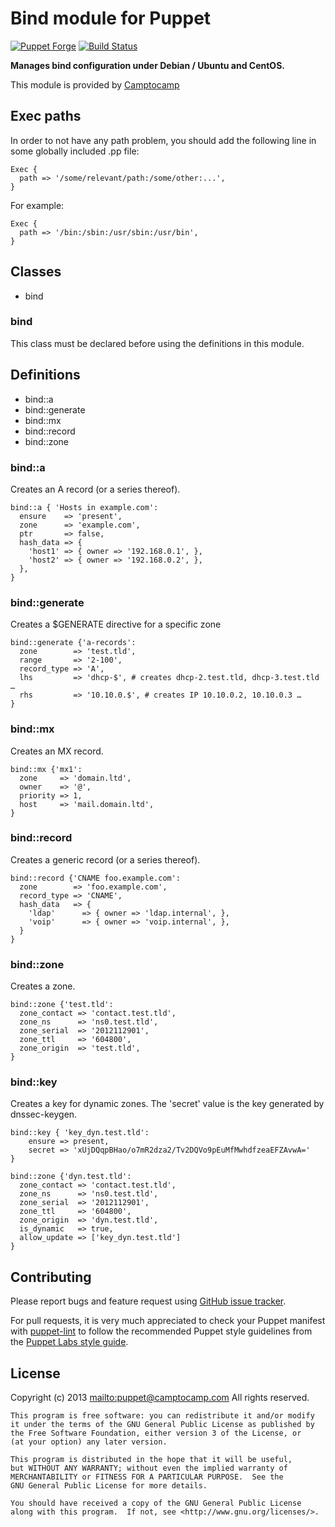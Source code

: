# Bind module for Puppet

[![Puppet Forge](http://img.shields.io/puppetforge/v/camptocamp/bind.svg)](https://forge.puppetlabs.com/camptocamp/bind)
[![Build Status](https://travis-ci.org/camptocamp/puppet-bind.png?branch=master)](https://travis-ci.org/camptocamp/puppet-bind)

**Manages bind configuration under Debian / Ubuntu and CentOS.**

This module is provided by [Camptocamp](http://www.camptocamp.com/)

## Exec paths

In order to not have any path problem, you should add the following line in
some globally included .pp file:

    Exec {
      path => '/some/relevant/path:/some/other:...',
    }

For example:

    Exec {
      path => '/bin:/sbin:/usr/sbin:/usr/bin',
    }


## Classes

* bind

### bind

This class must be declared before using the definitions in this module.

## Definitions

* bind::a
* bind::generate
* bind::mx
* bind::record
* bind::zone

### bind::a

Creates an A record (or a series thereof).

    bind::a { 'Hosts in example.com':
      ensure    => 'present',
      zone      => 'example.com',
      ptr       => false,
      hash_data => {
        'host1' => { owner => '192.168.0.1', },
        'host2' => { owner => '192.168.0.2', },
      },
    }

### bind::generate

Creates a $GENERATE directive for a specific zone

    bind::generate {'a-records':
      zone        => 'test.tld',
      range       => '2-100',
      record_type => 'A',
      lhs         => 'dhcp-$', # creates dhcp-2.test.tld, dhcp-3.test.tld …
      rhs         => '10.10.0.$', # creates IP 10.10.0.2, 10.10.0.3 …
    }

### bind::mx

Creates an MX record.

    bind::mx {'mx1':
      zone     => 'domain.ltd',
      owner    => '@',
      priority => 1,
      host     => 'mail.domain.ltd',
    }


### bind::record

Creates a generic record (or a series thereof).

    bind::record {'CNAME foo.example.com':
      zone        => 'foo.example.com',
      record_type => 'CNAME',
      hash_data   => {
        'ldap'      => { owner => 'ldap.internal', },
        'voip'      => { owner => 'voip.internal', },
      }
    }

### bind::zone

Creates a zone.

    bind::zone {'test.tld':
      zone_contact => 'contact.test.tld',
      zone_ns      => 'ns0.test.tld',
      zone_serial  => '2012112901',
      zone_ttl     => '604800',
      zone_origin  => 'test.tld',
    }

### bind::key 

Creates a key for dynamic zones.
The 'secret' value is the key generated by dnssec-keygen.

    bind::key { 'key_dyn.test.tld':
        ensure => present,
        secret => 'xUjDQqpBHao/o7mR2dza2/Tv2DQVo9pEuMfMwhdfzeaEFZAvwA='
    }

    bind::zone {'dyn.test.tld':
      zone_contact => 'contact.test.tld',
      zone_ns      => 'ns0.test.tld',
      zone_serial  => '2012112901',
      zone_ttl     => '604800',
      zone_origin  => 'dyn.test.tld',
      is_dynamic   => true,
      allow_update => ['key_dyn.test.tld']
    }

## Contributing

Please report bugs and feature request using [GitHub issue
tracker](https://github.com/camptocamp/puppet-bind/issues).

For pull requests, it is very much appreciated to check your Puppet manifest
with [puppet-lint](https://github.com/camptocamp/puppet-bind/issues) to follow the recommended Puppet style guidelines from the
[Puppet Labs style guide](http://docs.puppetlabs.com/guides/style_guide.html).

## License

Copyright (c) 2013 <mailto:puppet@camptocamp.com> All rights reserved.

    This program is free software: you can redistribute it and/or modify
    it under the terms of the GNU General Public License as published by
    the Free Software Foundation, either version 3 of the License, or
    (at your option) any later version.

    This program is distributed in the hope that it will be useful,
    but WITHOUT ANY WARRANTY; without even the implied warranty of
    MERCHANTABILITY or FITNESS FOR A PARTICULAR PURPOSE.  See the
    GNU General Public License for more details.

    You should have received a copy of the GNU General Public License
    along with this program.  If not, see <http://www.gnu.org/licenses/>.


